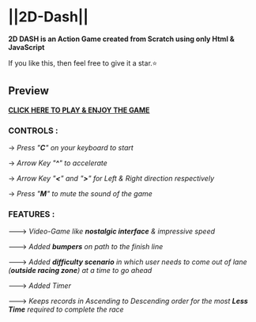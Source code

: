 # ||2D-Dash||

**2D DASH is an Action Game created from Scratch using only Html & JavaScript**

If you like this, then feel free to give it a star.⭐

## Preview
[**CLICK HERE TO PLAY & ENJOY THE GAME**](https://dash2d.pages.dev/) 

### **CONTROLS** :

-> *Press "**C**" on your keyboard to start*

-> *Arrow Key "**^**" to accelerate*

-> *Arrow Key "**<**" and "**>**" for Left & Right direction respectively*

-> *Press "**M**" to mute the sound of the game*


### **FEATURES** :

---> *Video-Game like **nostalgic interface** & impressive speed*

---> *Added **bumpers** on path to the finish line*

---> *Added **difficulty scenario** in which user needs to come out of lane (**outside racing zone**) at a time to go ahead*

---> *Added Timer*

---> *Keeps records in Ascending to Descending order for the most **Less Time** required to complete the race*

